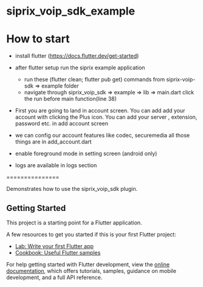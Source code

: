 # siprix_voip_sdk_example



How to start
==============

- install flutter (https://docs.flutter.dev/get-started)
- after flutter setup run the siprix example application
  - run these (flutter clean; flutter pub get) commands from siprix-voip-sdk => example folder
  - navigate through siprix_voip_sdk => example => lib => main.dart click the run before    main function(line 38)

- First you are going to land in account screen. You can add add your account with clicking the Plus icon. You can add your server , extension, password etc. in add account screen 

- we can config our account features like codec, securemedia all those things are in add_account.dart

- enable foreground mode in setting screen (android only)

- logs are available in logs section


===============

Demonstrates how to use the siprix_voip_sdk plugin.

## Getting Started

This project is a starting point for a Flutter application.

A few resources to get you started if this is your first Flutter project:

- [Lab: Write your first Flutter app](https://docs.flutter.dev/get-started/codelab)
- [Cookbook: Useful Flutter samples](https://docs.flutter.dev/cookbook)

For help getting started with Flutter development, view the
[online documentation](https://docs.flutter.dev/), which offers tutorials,
samples, guidance on mobile development, and a full API reference.
